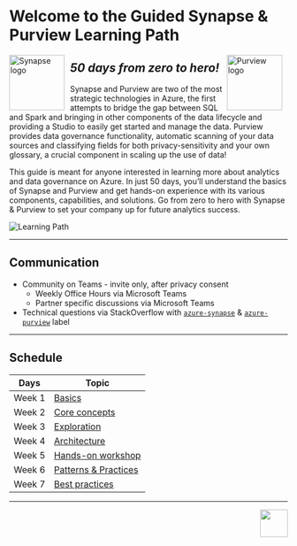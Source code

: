 # Welcome to the Guided Synapse & Purview Learning Path
<img src="assets/synapse_logo.png" alt="Synapse logo" width=100 height=100 style="float: left; margin-right: 10px;" />
<img src="assets/purview_logo.png" alt="Purview logo" width=100 height=100 style="float: right; margin-right: 10px;" />

## _**50 days from zero to hero!**_

Synapse and Purview are two of the most strategic technologies in Azure, the first attempts to bridge the gap between SQL and Spark and bringing in other components of the data lifecycle and providing a Studio to easily get started and manage the data. Purview provides data governance functionality, automatic scanning of your data sources and classifying fields for both privacy-sensitivity and your own glossary, a crucial component in scaling up the use of data!

This guide is meant for anyone interested in learning more about analytics and data governance on Azure. In just 50 days, you’ll understand the basics of Synapse and Purview and get hands-on experience with its various components, capabilities, and solutions. Go from zero to hero with Synapse & Purview to set your company up for future analytics success.

![Learning Path](assets/Guided%20Analytics%20Learning%20Path.png)

----

## Communication
- Community on Teams - invite only, after privacy consent
  - Weekly Office Hours via Microsoft Teams
  - Partner specific discussions via Microsoft Teams
- Technical questions via StackOverflow with [`azure-synapse`][so-synapse] & [`azure-purview`][so-purview] label

----

## Schedule
| Days       | Topic                         |
| ---------- | ----------------------------- |
| Week 1     | [Basics][part1]               |
| Week 2     | [Core concepts][part2]        |
| Week 3     | [Exploration][part3]          |
| Week 4     | [Architecture][part4]         |
| Week 5     | [Hands-on workshop][part5]    |
| Week 6     | [Patterns & Practices][part6] |
| Week 7     | [Best practices][part7]       |


[part1]: part1.md
[part2]: part2.md
[part3]: part3.md
[part4]: part4.md
[part5]: part5.md
[part6]: part6.md
[part7]: part7.md
[so-synapse]: https://stackoverflow.com/questions/tagged/azure-synapse
[so-purview]: https://stackoverflow.com/questions/tagged/azure-purview


---

[next-link]: part1.md
[<img src="assets/next.png" width="50" height="50" style="float:right">][next-link]
